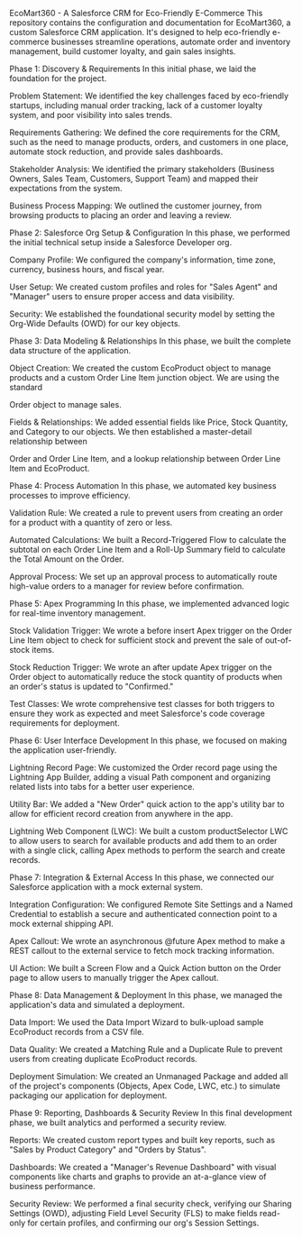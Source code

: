 EcoMart360 - A Salesforce CRM for Eco-Friendly E-Commerce
This repository contains the configuration and documentation for EcoMart360, a custom Salesforce CRM application. It's designed to help eco-friendly e-commerce businesses streamline operations, automate order and inventory management, build customer loyalty, and gain sales insights. 




Phase 1: Discovery & Requirements
In this initial phase, we laid the foundation for the project.


Problem Statement: We identified the key challenges faced by eco-friendly startups, including manual order tracking, lack of a customer loyalty system, and poor visibility into sales trends. 


Requirements Gathering: We defined the core requirements for the CRM, such as the need to manage products, orders, and customers in one place, automate stock reduction, and provide sales dashboards. 



Stakeholder Analysis: We identified the primary stakeholders (Business Owners, Sales Team, Customers, Support Team) and mapped their expectations from the system. 


Business Process Mapping: We outlined the customer journey, from browsing products to placing an order and leaving a review. 

Phase 2: Salesforce Org Setup & Configuration
In this phase, we performed the initial technical setup inside a Salesforce Developer org.


Company Profile: We configured the company's information, time zone, currency, business hours, and fiscal year. 




User Setup: We created custom profiles and roles for "Sales Agent" and "Manager" users to ensure proper access and data visibility. 




Security: We established the foundational security model by setting the Org-Wide Defaults (OWD) for our key objects. 

Phase 3: Data Modeling & Relationships
In this phase, we built the complete data structure of the application.

Object Creation: We created the custom EcoProduct object to manage products and a custom Order Line Item junction object. We are using the standard 

Order object to manage sales. 

Fields & Relationships: We added essential fields like Price, Stock Quantity, and Category to our objects. We then established a master-detail relationship between 

Order and Order Line Item, and a lookup relationship between Order Line Item and EcoProduct. 


Phase 4: Process Automation
In this phase, we automated key business processes to improve efficiency.


Validation Rule: We created a rule to prevent users from creating an order for a product with a quantity of zero or less. 


Automated Calculations: We built a Record-Triggered Flow to calculate the subtotal on each Order Line Item and a Roll-Up Summary field to calculate the Total Amount on the Order. 


Approval Process: We set up an approval process to automatically route high-value orders to a manager for review before confirmation. 

Phase 5: Apex Programming
In this phase, we implemented advanced logic for real-time inventory management.


Stock Validation Trigger: We wrote a before insert Apex trigger on the Order Line Item object to check for sufficient stock and prevent the sale of out-of-stock items. 


Stock Reduction Trigger: We wrote an after update Apex trigger on the Order object to automatically reduce the stock quantity of products when an order's status is updated to "Confirmed."


Test Classes: We wrote comprehensive test classes for both triggers to ensure they work as expected and meet Salesforce's code coverage requirements for deployment. 

Phase 6: User Interface Development
In this phase, we focused on making the application user-friendly.


Lightning Record Page: We customized the Order record page using the Lightning App Builder, adding a visual Path component and organizing related lists into tabs for a better user experience. 



Utility Bar: We added a "New Order" quick action to the app's utility bar to allow for efficient record creation from anywhere in the app. 


Lightning Web Component (LWC): We built a custom productSelector LWC to allow users to search for available products and add them to an order with a single click, calling Apex methods to perform the search and create records. 



Phase 7: Integration & External Access
In this phase, we connected our Salesforce application with a mock external system.


Integration Configuration: We configured Remote Site Settings and a Named Credential to establish a secure and authenticated connection point to a mock external shipping API. 



Apex Callout: We wrote an asynchronous @future Apex method to make a REST callout to the external service to fetch mock tracking information. 


UI Action: We built a Screen Flow and a Quick Action button on the Order page to allow users to manually trigger the Apex callout.

Phase 8: Data Management & Deployment
In this phase, we managed the application's data and simulated a deployment.


Data Import: We used the Data Import Wizard to bulk-upload sample EcoProduct records from a CSV file. 


Data Quality: We created a Matching Rule and a Duplicate Rule to prevent users from creating duplicate EcoProduct records. 


Deployment Simulation: We created an Unmanaged Package and added all of the project's components (Objects, Apex Code, LWC, etc.) to simulate packaging our application for deployment. 


Phase 9: Reporting, Dashboards & Security Review
In this final development phase, we built analytics and performed a security review.


Reports: We created custom report types and built key reports, such as "Sales by Product Category" and "Orders by Status". 



Dashboards: We created a "Manager's Revenue Dashboard" with visual components like charts and graphs to provide an at-a-glance view of business performance. 



Security Review: We performed a final security check, verifying our Sharing Settings (OWD), adjusting Field Level Security (FLS) to make fields read-only for certain profiles, and confirming our org's Session Settings. 
